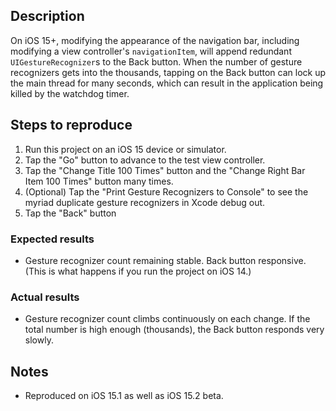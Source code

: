 Description
-----------

On iOS 15+, modifying the appearance of the navigation bar, including modifying a view controller's `navigationItem`, will append redundant `UIGestureRecognizer`s to the Back button. When the number of gesture recognizers gets into the thousands, tapping on the Back button can lock up the main thread for many seconds, which can result in the application being killed by the watchdog timer.

Steps to reproduce
------------------

1. Run this project on an iOS 15 device or simulator.
2. Tap the "Go" button to advance to the test view controller.
3. Tap the "Change Title 100 Times" button and the "Change Right Bar Item 100 Times" button many times.
4. (Optional) Tap the "Print Gesture Recognizers to Console" to see the myriad duplicate gesture recognizers in Xcode debug out.
4. Tap the "Back" button

### Expected results

- Gesture recognizer count remaining stable. Back button responsive. (This is what happens if you run the project on iOS 14.)

### Actual results

- Gesture recognizer count climbs continuously on each change. If the total number is high enough (thousands), the Back button responds very slowly.

Notes
-----

- Reproduced on iOS 15.1 as well as iOS 15.2 beta.
